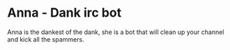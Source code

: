# Anna - Dank irc bot

Anna is the dankest of the dank, she is a bot that will clean up your channel and kick all the spammers.
